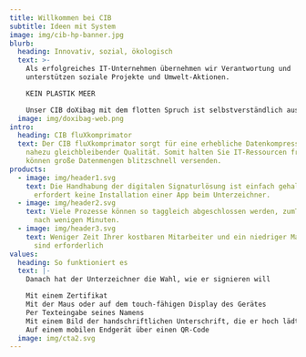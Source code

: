 ```yaml
---
title: Willkommen bei CIB
subtitle: Ideen mit System
image: img/cib-hp-banner.jpg
blurb:
  heading: Innovativ, sozial, ökologisch
  text: >-
    Als erfolgreiches IT-Unternehmen übernehmen wir Verantwortung und
    unterstützen soziale Projekte und Umwelt-Aktionen.

    KEIN PLASTIK MEER

    Unser CIB doXibag mit dem flotten Spruch ist selbstverständlich aus 100% Bio-Baumwolle.
  image: img/doxibag-web.png
intro:
  heading: CIB fluXkomprimator
  text: Der CIB fluXkomprimator sorgt für eine erhebliche Datenkompression bei
    nahezu gleichbleibender Qualität. Somit halten Sie IT-Ressourcen frei und
    können große Datenmengen blitzschnell versenden.
products:
  - image: img/header1.svg
    text: Die Handhabung der digitalen Signaturlösung ist einfach gehalten und
      erfordert keine Installation einer App beim Unterzeichner.
  - image: img/header2.svg
    text: Viele Prozesse können so taggleich abgeschlossen werden, zumTeil sogar
      nach wenigen Minuten.
  - image: img/header3.svg
    text: Weniger Zeit Ihrer kostbaren Mitarbeiter und ein niedriger Materialeinsatz
      sind erforderlich
values:
  heading: So funktioniert es
  text: |-
    Danach hat der Unterzeichner die Wahl, wie er signieren will

    Mit einem Zertifikat
    Mit der Maus oder auf dem touch-fähigen Display des Gerätes
    Per Texteingabe seines Namens
    Mit einem Bild der handschriftlichen Unterschrift, die er hoch lädt
    Auf einem mobilen Endgerät über einen QR-Code
  image: img/cta2.svg
---
```


